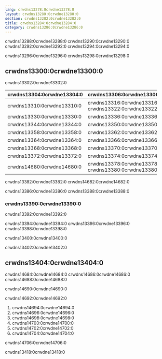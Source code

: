 ```yaml
---
lang: crwdns13278:0crwdne13278:0
layout: crwdns13280:0crwdne13280:0
section: crwdns13282:0crwdne13282:0
title: crwdns13284:0crwdne13284:0
category: crwdns13286:0crwdne13286:0
---
```


crwdns13288:0crwdne13288:0 crwdns13290:0crwdne13290:0 crwdns13292:0crwdne13292:0 crwdns13294:0crwdne13294:0

crwdns13296:0crwdne13296:0 crwdns13298:0crwdne13298:0

## crwdns13300:0crwdne13300:0
crwdns13302:0crwdne13302:0

| crwdns13304:0crwdne13304:0 | crwdns13306:0crwdne13306:0                            |
| -------------------------- | ----------------------------------------------------- |
| crwdns13310:0crwdne13310:0 | crwdns13316:0crwdne13316:0 crwdns13322:0crwdne13322:0 |
| crwdns13330:0crwdne13330:0 | crwdns13336:0crwdne13336:0                            |
| crwdns13344:0crwdne13344:0 | crwdns13350:0crwdne13350:0                            |
| crwdns13358:0crwdne13358:0 | crwdns13362:0crwdne13362:0                            |
| crwdns13364:0crwdne13364:0 | crwdns13366:0crwdne13366:0                            |
| crwdns13368:0crwdne13368:0 | crwdns13370:0crwdne13370:0                            |
| crwdns13372:0crwdne13372:0 | crwdns13374:0crwdne13374:0                            |
| crwdns14680:0crwdne14680:0 | crwdns13378:0crwdne13378:0 crwdns13380:0crwdne13380:0 |

crwdns13382:0crwdne13382:0 crwdns14682:0crwdne14682:0

crwdns13386:0crwdne13386:0 crwdns13388:0crwdne13388:0

### crwdns13390:0crwdne13390:0
crwdns13392:0crwdne13392:0

crwdns13394:0crwdne13394:0 crwdns13396:0crwdne13396:0 crwdns13398:0crwdne13398:0

crwdns13400:0crwdne13400:0

crwdns13402:0crwdne13402:0


## crwdns13404:0crwdne13404:0

crwdns14684:0crwdne14684:0 crwdns14686:0crwdne14686:0 crwdns14688:0crwdne14688:0

crwdns14690:0crwdne14690:0

crwdns14692:0crwdne14692:0
1. crwdns14694:0crwdne14694:0
1. crwdns14696:0crwdne14696:0
1. crwdns14698:0crwdne14698:0
1. crwdns14700:0crwdne14700:0
1. crwdns14702:0crwdne14702:0
1. crwdns14704:0crwdne14704:0

crwdns14706:0crwdne14706:0

crwdns13418:0crwdne13418:0
